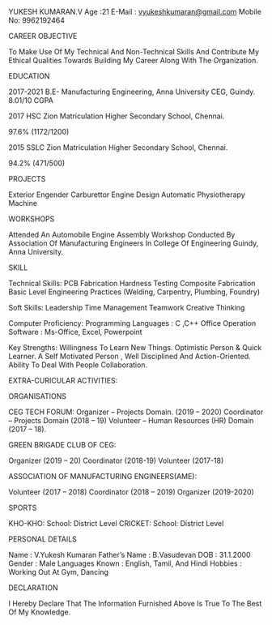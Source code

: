 YUKESH KUMARAN.V
Age :21	E-Mail	: vyukeshkumaran@gmail.com
Mobile No:	9962192464

CAREER OBJECTIVE

To Make Use Of My Technical And Non-Technical Skills And Contribute My  Ethical Qualities Towards Building My Career Along With The Organization.

EDUCATION


2017-2021
B.E- Manufacturing Engineering, Anna University CEG,
Guindy.
8.01/10 CGPA


2017
HSC
Zion Matriculation Higher Secondary  School,
Chennai.

97.6% (1172/1200)


2015
SSLC
Zion Matriculation Higher Secondary  School, Chennai.

94.2% (471/500)


PROJECTS

Exterior Engender
Carburettor Engine Design
Automatic Physiotherapy Machine

WORKSHOPS

Attended An Automobile Engine Assembly Workshop Conducted By Association Of Manufacturing Engineers In College Of Engineering Guindy, Anna University.

SKILL

Technical Skills:
PCB Fabrication
Hardness Testing
Composite Fabrication
Basic Level Engineering Practices (Welding, Carpentry, Plumbing, Foundry)

Soft Skills:
Leadership
Time Management
Teamwork
Creative Thinking

Computer Proficiency:
Programming Languages	: C ,C++
Office Operation Software	: Ms-Office, Excel, Powerpoint

Key Strengths:
Willingness To Learn New Things.
Optimistic Person & Quick Learner.
A Self Motivated Person , Well Disciplined And Action-Oriented.
Ability To Deal With People Collaboration.

EXTRA-CURICULAR ACTIVITIES:

ORGANISATIONS

CEG TECH FORUM:
Organizer – Projects Domain. (2019 – 2020) Coordinator – Projects Domain (2018 – 19)
Volunteer – Human Resources (HR) Domain (2017 – 18).

GREEN BRIGADE CLUB OF CEG:

Organizer (2019 – 20)
Coordinator (2018-19)
Volunteer (2017-18)

ASSOCIATION OF MANUFACTURING ENGINEERS(AME):

Volunteer (2017 – 2018)
Coordinator (2018 – 2019)
Organizer (2019-2020)

SPORTS

KHO-KHO:
School: District Level
CRICKET:
School: District Level


PERSONAL DETAILS


Name	                 : V.Yukesh Kumaran
Father’s Name            : B.Vasudevan
DOB	                 : 31.1.2000
Gender	                 : Male
Languages Known     : English, Tamil, And Hindi
Hobbies                      : Working Out At Gym, Dancing

DECLARATION

I Hereby Declare That The Information Furnished Above Is True To The Best Of My Knowledge.
